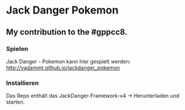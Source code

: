 # Jack Danger Pokemon
## My contribution to the #gppcc8.

### Spielen
Jack Danger - Pokemon kann hier gespielt werden: http://vadammt.github.io/jackdanger_pokemon

### Installieren
Das Repo enthält das JackDanger-Framework-v4 → Herunterladen und starten.
